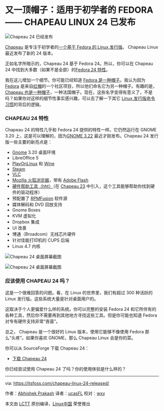 又一顶帽子：适用于初学者的 FEDORA —— CHAPEAU LINUX 24 已发布
===================

![Chapeau 24 已经发布](https://itsfoss.com/wp-content/uploads/2016/09/chapeau-24-release.jpg)

[Chapeau][23] 是专注于初学者的[一个基于 Fedora 的 Linux 发行版][22]。 Chapeau Linux 最近发布了新的 24 版本。

正如名字所暗示的，Chapeau 24 基于 Fedora 24。所以，你可以在 Chapeau 24 中找到大多数（如果不是全部）的[Fedora 24 特性][21]。

我在这儿增加一个细节。你可能已经知道 [Fedora 是一种帽子][20]。我认为因为 [Fedora][19] 是来自[红帽][18]的一个社区项目，所以他们命名它为另一种帽子。有趣的是，[Chapeau 也是一种帽子][17]，一种法国帽子。现在，这些名字变得有意义了，不是吗？如果你对这样的细节性事实感兴趣，可以去了解一下其它 [Linux 发行版命令习惯][16]的背后的逻辑。

### CHAPEAU 24 特性

Chapeau 24 的特性几乎和 Fedora 24 提供的特性一样。它仍然运行在 GNOME 3.20 上，这是可以理解的，因为[GNOME 3.22][15] 最近才刚发布。Chapeau 24 发行版一些主要的新亮点是：

*  [Gnome][10] 3.20 桌面环境
*  LibreOffice 5
*  [PlayOnLinux][9] 和 [Wine][8]
*  [Steam][7]
*  [VLC][6]
*  [Mozilla 火狐浏览器][5]，带有 [Adobe Flash][4]
*  [硬件帮助工具（hht）][3]（在 [Chapeau 23][2] 中引入，这个工具能够帮助你找到硬件的驱动程序）
*  预配置了 [RPMFusion][1] 软件源
*  媒体解码和 DVD 回放支持
*  Gnome Boxes
*  KVM 虚拟化
*  Dropbox 集成
*  UI 改善
*  博通（Broadcom）无线芯片硬件
*  针对佳能打印机的 CUPS 后端
*  Linux 4.7 内核

![Chapeau 24 桌面屏幕截图](https://itsfoss.com/wp-content/uploads/2016/09/chapeau-24-desktop-1.jpg)

![Chapeau 24 桌面屏幕截图](https://itsfoss.com/wp-content/uploads/2016/09/chapeau-24_desktop_wine.jpg)

### 应该使用 CHAPEAU 24 吗？

这是一个很难回答的问题。看，在 Linux 的世界里，我们有超过 300 种活跃的 Linux 发行版。这些系统大量是针对桌面用户的。

这取决于个人更偏爱什么样的系统。你可以完整的安装 Fedora 24 和它所伴有的各种工具，然后你不需要再到其他地方寻找这些工具。但是你可能也知道 Fedora 对专有硬件支持非常“吝啬”。

总之， Chapeau 是一个很好的 Linux 版本，使用它能够不像使用 Fedora 那么“头疼”。如果你喜欢 GNOME，那么 Chapeau Linux 会是你的菜。

你可以从 SourceForge 下载 Chapeau 24：

- [下载 Chapeau 24][12]

你已经尝试使用 Chapeau 24 了吗？你的使用体验是什么样的？

--------------------------------------------------------------------------------

via: https://itsfoss.com/chapeau-linux-24-released/

作者：[Abhishek Prakash][a]
译者：[ucasFL](https://github.com/ucasFL)
校对：[wxy](https://github.com/wxy)

本文由 [LCTT](https://github.com/LCTT/TranslateProject) 原创编译，[Linux中国](https://linux.cn/) 荣誉推出

[a]:https://itsfoss.com/author/abhishek/
[1]:http://rpmfusion.org/
[2]:https://itsfoss.com/chapeau-23-armstrong-released/
[3]:http://chapeaulinux.org/hardware-helper-tool
[4]:http://www.adobe.com/products/flashplayer.html
[5]:https://www.mozilla.org/en-US/firefox/desktop
[6]:http://www.videolan.org/
[7]:https://itsfoss.com/install-steam-ubuntu-linux/
[8]:https://itsfoss.com/use-windows-applications-linux/
[9]:http://www.playonlinux.com/
[10]:http://www.gnome.org/
[12]:https://sourceforge.net/projects/chapeau/files/releases/Chapeau_24_x86-64.iso/download
[13]:https://itsfoss.com/wp-content/uploads/2016/09/chapeau-24_desktop_wine.jpg
[14]:https://itsfoss.com/wp-content/uploads/2016/09/chapeau-24-desktop-1.jpg
[15]:https://itsfoss.com/gnome-3-22-new-features/
[16]:https://itsfoss.com/linux-code-names/
[17]:https://en.wikipedia.org/wiki/Chapeau
[18]:https://www.redhat.com/en
[19]:https://getfedora.org/
[20]:https://en.wikipedia.org/wiki/Fedora
[21]:https://itsfoss.com/fedora-24-released/
[22]:https://itsfoss.com/best-fedora-linux-distributions/
[23]:http://chapeaulinux.org/
[24]:https://itsfoss.com/wp-content/uploads/2016/09/chapeau-24-release.jpg

